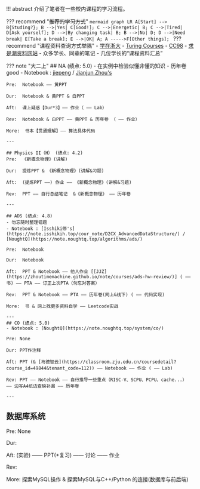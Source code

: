 !!! abstract 
    介绍了笔者在一些校内课程的学习流程。

??? recommend "~~推荐的学习方式~~"
    ```mermaid
    graph LR
      A[Start] --> B{Studing?};
      B -->|Yes| C[Good!];
      C -->|Energetic| B;
      C -->|Tired| D[Ask yourself];
      D -->|By changing task| B;
      B -->|No| D;
      D -->|Need break| E[Take a break];
      E -->|OK| A;
      A ----->F[Other things];
    ```
??? recommend "课程资料查询方式举隅"
    - [学在浙大](https://courses.zju.edu.cn/user/index)
    - [Turing Courses](https://zju-turing.github.io/TuringCourses/)
    - [CC98]()
    - [求是潮资料网站](https://qsctech.github.io/zju-icicles/)
    - 众多学长、同辈的笔记
    - 几位学长的“课程资料汇总”

??? note "大二上"
    ## NA (绩点: 5.0)
    - 在实例中检验似懂非懂的知识
    - 历年卷 good
    - Notebook : [jiepeng](https://note.jiepeng.tech/CS/NA/) / [Jianjun Zhou's](https://zhoutimemachine.github.io/note/courses/numerical/analysis/)  

    Pre:  Notebook —— 黄PPT  

    Dur:  Notebook & 黄PPT & 白PPT  

    Aft:  课上疑惑【Dur*3】—— 作业（ —— Lab）  

    Rev:  Notebook & 白PPT —— 黄PPT & 历年卷 （ —— 作业）  

    More:  书本【贯通理解】—— 算法具体代码  

    ---

    ## Physics II（H） (绩点: 4.2)
    Pre:  《新概念物理》(讲解)  

    Dur:  提炼PPT & 《新概念物理》(讲解&习题)  

    Aft:  (提炼PPT ——) 作业 —— 《新概念物理》(讲解&习题)  

    Rev:  PPT —— 自行总结笔记  &《新概念物理》 —— 历年卷  

    ---

    ## ADS (绩点: 4.8)
    - 勿忘随时整理错题
    - Notebook : [Isshiki修's](https://note.isshikih.top/cour_note/D2CX_AdvancedDataStructure/) / [NoughtQ](https://note.noughtq.top/algorithms/ads/)  

    Pre:  Notebook

    Dur:  Notebook

    Aft:  PPT & Notebook —— 他人作业 [[JJZ](https://zhoutimemachine.github.io/note/courses/ads-hw-review/)] ( —— 书) —— PTA —— 订正上次PTA（勿忘对答案）

    Rev:  PPT & Notebook —— PTA —— 历年卷(网上&线下) ( —— 代码实现)

    More:  书 & 网上找更多资料自学 —— Leetcode实战

    ---
    ## CO (绩点: 5.0)
    - Notebook : [NoughtQ](https://note.noughtq.top/system/co/)

    Pre: None

    Dur: PPT作注释

    Aft: PPT (& [马德智云](https://classroom.zju.edu.cn/coursedetail?course_id=49844&tenant_code=112)) —— Notebook —— 作业 ( —— Lab)

    Rev: PPT —— Notebook —— 自行推导一些重点（RISC-V、SCPU、PCPU、cache...） —— 边写A4纸边查缺补漏 —— 历年卷

    ---

## 数据库系统
Pre: None

Dur:

Aft: (实验) —— PPT(+复习) —— 讨论 —— 作业

Rev:

More: 探索MySQL操作 & 探索MySQL与C++/Python 的连接(数据库与前后端)
